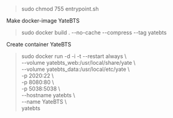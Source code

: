 

> sudo chmod 755 entrypoint.sh

Make docker-image YateBTS
> sudo docker build . --no-cache --compress --tag yatebts

Create container YateBTS
> sudo docker run -d -i -t --restart always \\ \
> --volume yatebts_web:/usr/local/share/yate \\ \
> --volume yatebts_data:/usr/local/etc/yate \\ \
> -p 2020:22 \\ \
> -p 8080:80 \\ \
> -p 5038:5038 \\ \
> --hostname yatebts \\ \
> --name YateBTS \\ \
> yatebts

